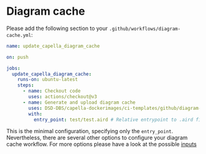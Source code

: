 <!--
 ~ SPDX-FileCopyrightText: Copyright DB InfraGO AG and contributors
 ~ SPDX-License-Identifier: Apache-2.0
 -->

# Diagram cache

Please add the following section to your `.github/workflows/diagram-cache.yml`:

```yaml
name: update_capella_diagram_cache

on: push

jobs:
  update_capella_diagram_cache:
    runs-on: ubuntu-latest
    steps:
      - name: Checkout code
        uses: actions/checkout@v3
      - name: Generate and upload diagram cache
        uses: DSD-DBS/capella-dockerimages/ci-templates/github/diagram-cache@main
        with:
          entry_point: test/test.aird # Relative entrypoint to .aird file inside repository (starting from the root of the repository).
```

This is the minimal configuration, specifying only the `entry_point`.
Nevertheless, there are several other options to configure your diagram cache
workflow. For more options please have a look at the possible
[inputs](https://github.com/DSD-DBS/capella-dockerimages/blob/main/ci-templates/github/diagram-cache.yml)
